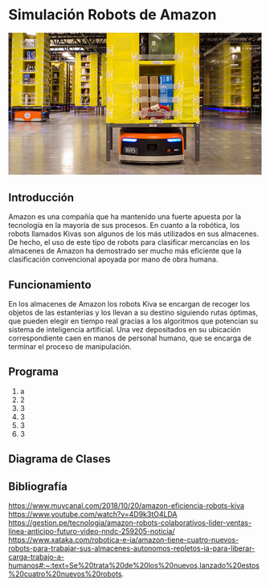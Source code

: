 # Simulación Robots de Amazon
![Imagen](https://github.com/PedroMO11/Amazon-Robots/blob/main/Robot-Kiva-de-Amazon.jpg)

## Introducción
Amazon es una compañía que ha mantenido una fuerte apuesta por la tecnología en la mayoría de sus procesos. En cuanto a la robótica, los robots llamados Kivas son algunos de los más utilizados en sus almacenes. De hecho, el uso de este tipo de robots para clasificar mercancías en los almacenes de Amazon ha demostrado ser mucho más eficiente que la clasificación convencional apoyada por mano de obra humana.

## Funcionamiento
En los almacenes de Amazon los robots Kiva se encargan de recoger los objetos de las estanterías y los llevan a su destino siguiendo rutas óptimas, que pueden elegir en tiempo real gracias a los algoritmos que potencian su sistema de inteligencia artificial. Una vez depositados en su ubicación correspondiente caen en manos de personal humano, que se encarga de terminar el proceso de manipulación.

## Programa
1. a
2. 2
3. 3
4. 3
5. 3
6. 3

## Diagrama de Clases

## Bibliografía
https://www.muycanal.com/2018/10/20/amazon-eficiencia-robots-kiva
https://www.youtube.com/watch?v=4D9k3tO4LDA
https://gestion.pe/tecnologia/amazon-robots-colaborativos-lider-ventas-linea-anticipo-futuro-video-nndc-259205-noticia/
https://www.xataka.com/robotica-e-ia/amazon-tiene-cuatro-nuevos-robots-para-trabajar-sus-almacenes-autonomos-repletos-ia-para-liberar-carga-trabajo-a-humanos#:~:text=Se%20trata%20de%20los%20nuevos,lanzado%20estos%20cuatro%20nuevos%20robots.
